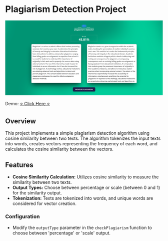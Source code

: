 # Plagiarism Detection Project

![Project Cover Image](https://github.com/issamahwach/plagiarismDetector/blob/main/public/cover.png?raw=true)

Demo: [⭐ Click Here ⭐](https://plagiarism-detector-one.vercel.app)

## Overview

This project implements a simple plagiarism detection algorithm using cosine similarity between two texts. The algorithm tokenizes the input texts into words, creates vectors representing the frequency of each word, and calculates the cosine similarity between the vectors.

## Features

- **Cosine Similarity Calculation:** Utilizes cosine similarity to measure the similarity between two texts.
- **Output Types:** Choose between percentage or scale (between 0 and 1) for the similarity output.
- **Tokenization:** Texts are tokenized into words, and unique words are considered for vector creation.

### Configuration

- Modify the `outputType` parameter in the `checkPlagiarism` function to choose between 'percentage' or 'scale' output.
